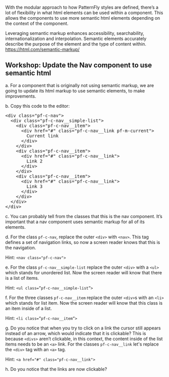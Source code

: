 With the modular approach to how PatternFly styles are defined, there’s a lot of flexibility in what html elements can be used within a component. This allows the components to use more semantic html elements depending on the context of the component. 


Leveraging semantic markup enhances accessibility, searchability, internationalization and interpolation. Semantic elements accurately describe the purpose of the element and the type of content within. https://html.com/semantic-markup/

## Workshop: Update the Nav component to use semantic html

a. For a component that is originally not using semantic markup, we are going to update its html markup to use semantic elements, to make improvements.

b. Copy this code to the editor:

<pre class="file" data-filename="index.html" data-target="replace">
&lt;div class=&quot;pf-c-nav&quot;&gt;
  &lt;div class=&quot;pf-c-nav__simple-list&quot;&gt;
    &lt;div class=&quot;pf-c-nav__item&quot;&gt;
      &lt;div href=&quot;#&quot; class=&quot;pf-c-nav__link pf-m-current&quot;&gt;
        Current link
      &lt;/div&gt;
    &lt;/div&gt;
    &lt;div class=&quot;pf-c-nav__item&quot;&gt;
      &lt;div href=&quot;#&quot; class=&quot;pf-c-nav__link&quot;&gt;
        Link 2
      &lt;/div&gt;
    &lt;/div&gt;
    &lt;div class=&quot;pf-c-nav__item&quot;&gt;
      &lt;div href=&quot;#&quot; class=&quot;pf-c-nav__link&quot;&gt;
        Link 3
      &lt;/div&gt;
    &lt;/div&gt;
  &lt;/div&gt;
&lt;/div&gt;
</pre>

c. You can probably tell from the classes that this is the nav component. It’s important that a nav component uses semantic markup for all of its elements. 

d. For the class `pf-c-nav`, replace the outer `<div>`  with `<nav>`. This tag defines a set of navigation links, so now a screen reader knows that this is the navigation.

Hint: `<nav class="pf-c-nav">`

e. For the class `pf-c-nav__simple-list` replace the outer `<div>` with a `<ul>` which stands for unordered list. Now the screen reader will know that there is a list of items.

Hint: `<ul class=”pf-c-nav__simple-list”>`

f. For the three classes `pf-c-nav__item` replace the outer `<div>`s with an `<li>` which stands for list item. Now the screen reader will know that this class is an item inside of a list.

Hint: `<li class=”pf-c-nav__item”>`

g. Do you notice that when you try to click on a link the cursor still appears instead of an arrow, which would indicate that it is clickable? This is because `<divs>` aren’t clickable, in this context, the content inside of the list items needs to be an `<a>` link. For the classes `pf-c-nav__link` let's replace the `<div>` tag with an `<a>` tag.

Hint: `<a href="#" class="pf-c-nav__link">`

h. Do you notice that the links are now clickable?
